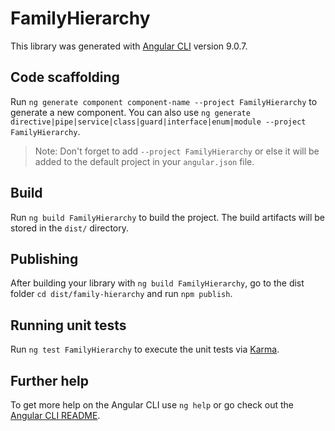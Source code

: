 # FamilyHierarchy

This library was generated with [Angular CLI](https://github.com/angular/angular-cli) version 9.0.7.

## Code scaffolding

Run `ng generate component component-name --project FamilyHierarchy` to generate a new component. You can also use `ng generate directive|pipe|service|class|guard|interface|enum|module --project FamilyHierarchy`.
> Note: Don't forget to add `--project FamilyHierarchy` or else it will be added to the default project in your `angular.json` file. 

## Build

Run `ng build FamilyHierarchy` to build the project. The build artifacts will be stored in the `dist/` directory.

## Publishing

After building your library with `ng build FamilyHierarchy`, go to the dist folder `cd dist/family-hierarchy` and run `npm publish`.

## Running unit tests

Run `ng test FamilyHierarchy` to execute the unit tests via [Karma](https://karma-runner.github.io).

## Further help

To get more help on the Angular CLI use `ng help` or go check out the [Angular CLI README](https://github.com/angular/angular-cli/blob/master/README.md).
